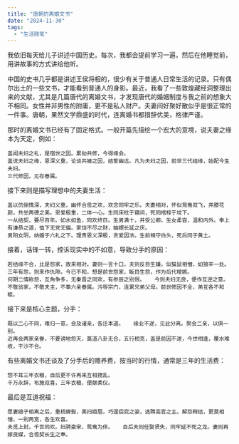 ```yaml
---
title: "唐朝的离婚文书"
date: "2024-11-30"
tags: 
  - "生活随笔"
---
```


我依旧每天给儿子讲述中国历史。每次，我都会提前学习一遍，然后在他睡觉前，用讲故事的方式讲给他听。

中国的史书几乎都是讲述王侯将相的，很少有关于普通人日常生活的记录。只有偶尔出土的一些文书，才能看到普通人的身影。最近，我看了一些敦煌藏经洞整理出来的文献，尤其是几篇唐代的离婚文书，才发现唐代的婚姻制度与我之前的想象大不相同。女性并非男性的附庸，更不是私人财产。夫妻间好聚好散似乎是很正常的一件事。唐朝，果然文学鼎盛的时代，连离婚书都措辞优美，格律严谨。

那时的离婚文书已经有了固定格式。一般开篇先描绘一个宏大的意境，说夫妻之缘本为天定，例如：

```
盖闻夫妇之礼，是宿世之因。累劫共修，今得缘会。   
盖说夫妇之缘，恩深义重，论谈共被之因，结誓幽远。凡为夫妇之因，前世三代结缘，始配今生夫妇。   
三代修因，见存眷属。
```

接下来则是描写理想中的夫妻生活：

```
盖以伉俪情深，夫妇义重，幽怀合卺之欢，欢念同牢之乐。夫妻相对，怀似鸳鸯双飞，并膝花颜，共坐两德之美。恩爱极重，二体一心。生同床枕于寝间，死同棺椁于坟下。   
一从结契，要尽百年。如水如鱼，同欢终日。生男满十，并受公卿。生女柔容，温和内外。奉上有谦恭之道，恤下无党无偏。家饶不尽之财，妯娌长延之庆。   
男阳女阴，纳婚于六礼之下。理贵恩义深极，贪爱因浓。生前相守白头，死后同于黄土。
```

接着，话锋一转，控诉现实中的不如意，导致分手的原因：

```
若结缘不合，比是怨家，故来相对。妻则一言十口，夫则反目生嫌。似猫鼠相憎，如狼羊一处。   
三年有怨，则来作仇隙。今已不和，想是前世怨家，眅目生怨，作为后代增嫉。   
何期二情称怨，互角争多，无秦晋之同欢，有参辰之别恨。   今则夫妇无良，便作互逆之意。不敬翁家，不敬夫主，不事六亲眷属。污辱宗门，连累兄弟父母。前世修因不全，弟互各不和睦。
```

接下来是核心主题，分手：

```
既以二心不同，难归一意，会及诸亲，各迁本道。   缘业不遂，见此分离。聚会二亲，以俱一别。   
近再会两家亲眷，不要谤地怨天，莫道八卦无合，五行相克，盖是前因不遂，今世相逢，覆水难收，干沙不合。
```

有些离婚文书还谈及了分手后的赡养费，按当时的行情，通常是三年的生活费：

```
惣不耳三年衣粮，自后更不许再来互相搅乱。   
千万永辞，布施双喜，三年衣粮，便献柔仪。
```

最后是互道祝福：

```
愿妻娘子相离之后，重梳蝉鬓，美扫娥眉，巧逞窈窕之姿，选聘高官之主。解怨释结，更莫相憎。一别两宽，各生欢喜。   
夫觅上封，千世同欢。妇骋豪宋，鸳鸯为伴。   自后夫则任娶贤失，同牢延不死之龙。妻则再嫁良媒，合卺契长生之奉。
```
